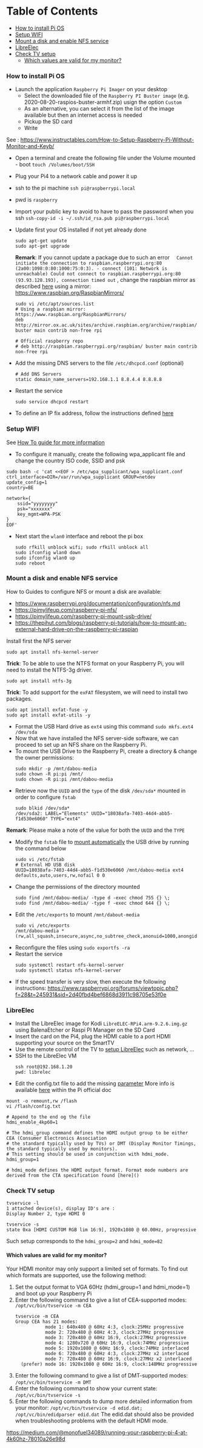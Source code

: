 Table of Contents
=================

   * [How to install Pi OS](#how-to-install-pi-os)
   * [Setup WIFI](#setup-wifi)
   * [Mount a disk and enable NFS service](#mount-a-disk-and-enable-nfs-service)
   * [LibreElec](#libreelec)
   * [Check TV setup](#check-tv-setup)
     * [Which values are valid for my monitor?](#which-values-are-valid-for-my-monitor)

### How to install Pi OS

- Launch the application `Raspberry Pi Imager` on your desktop 
  - Select the downloaded file of the `Raspberry PI Buster image` (e.g. 2020-08-20-raspios-buster-armhf.zip) usign the option `Custom`
  - As an alternative, you can select it from the list of the image available but then an internet access is needed
  - Pickup the SD card
  - Write

See : https://www.instructables.com/How-to-Setup-Raspberry-Pi-Without-Monitor-and-Keyb/

- Open a terminal and create the following file under the Volume mounted - boot
  `touch /Volumes/boot/SSH`
- Plug your Pi4 to a network cable and power it up
- ssh to the pi machine
  `ssh pi@raspberrypi.local`
- pwd is `raspberry`

- Import your public key to avoid to have to pass the password when you ssh
  `ssh-copy-id -i ~/.ssh/id_rsa.pub pi@raspberrypi.local` 

- Update first your OS installed if not yet already done
  ```
  sudo apt-get update
  sudo apt-get upgrade
  ```

  **Remark**: If you cannot update a package due to such an error `  Cannot initiate the connection to raspbian.raspberrypi.org:80 (2a00:1098:0:80:1000:75:0:3). - connect (101: Network is unreachable) Could not connect to raspbian.raspberrypi.org:80 (93.93.128.193), connection timed out` , change the raspbian mirror as described [here](https://raspberrypi.stackexchange.com/questions/103539/could-not-connect-to-raspbian-raspberrypi-org-in-raspberry-pi-3)
  using a mirror: https://www.raspbian.org/RaspbianMirrors/
  ```
  sudo vi /etc/apt/sources.list
  # Using a raspbian mirror: https://www.raspbian.org/RaspbianMirrors/
  deb http://mirror.ox.ac.uk/sites/archive.raspbian.org/archive/raspbian/ buster main contrib non-free rpi
  
  # Official raspberry repo
  # deb http://raspbian.raspberrypi.org/raspbian/ buster main contrib non-free rpi
  ``` 
- Add the missing DNS servers to the file `/etc/dhcpcd.conf` (optional)
  ```
  # Add DNS Servers
  static domain_name_servers=192.168.1.1 8.8.4.4 8.8.8.8
  ```
- Restart the service
  ```
  sudo service dhcpcd restart
  ```   
  
- To define an IP fix address, follow the instructions defined [here](https://pimylifeup.com/raspberry-pi-static-ip-address/)

### Setup WIFI

See [How To guide for more information](https://raspberrytips.com/raspberry-pi-wifi-setup/)

- To configure it manually, create the following wpa_applicant file and change the country ISO code, SSID and psk
```
sudo bash -c 'cat <<EOF > /etc/wpa_supplicant/wpa_supplicant.conf
ctrl_interface=DIR=/var/run/wpa_supplicant GROUP=netdev
update_config=1
country=BE

network={
	ssid="yyyyyyyy"
	psk="xxxxxxx"
    key_mgmt=WPA-PSK
}
EOF'
```
- Next start the `wlan0` interface and reboot the pi box
  ```
  sudo rfkill unblock wifi; sudo rfkill unblock all
  sudo ifconfig wlan0 down
  sudo ifconfig wlan0 up
  sudo reboot
  ```
### Mount a disk and enable NFS service

How to Guides to configure NFS or mount a disk are available:
- https://www.raspberrypi.org/documentation/configuration/nfs.md
- https://pimylifeup.com/raspberry-pi-nfs/
- https://pimylifeup.com/raspberry-pi-mount-usb-drive/
- https://thepihut.com/blogs/raspberry-pi-tutorials/how-to-mount-an-external-hard-drive-on-the-raspberry-pi-raspian

Install first the NFS server
  ```
  sudo apt install nfs-kernel-server
  ```

**Trick**: To be able to use the NTFS format on your Raspberry Pi, you will need to install the NTFS-3g driver.
  ```
  sudo apt install ntfs-3g
  ```
**Trick**: To add support for the `exFAT` filesystem, we will need to install two packages.
  ```
  sudo apt install exfat-fuse -y
  sudo apt install exfat-utils -y
  ```  

- Format the USB Hard drive as `ext4` using this command `sudo mkfs.ext4 /dev/sda`
- Now that we have installed the NFS server-side software, we can proceed to set up an NFS share on the Raspberry Pi.
- To mount the USB Drive to the Raspberry Pi, create a directory & change the owner permissions: 
  ```
  sudo mkdir -p /mnt/dabou-media
  sudo chown -R pi:pi /mnt/
  sudo chown -R pi:pi /mnt/dabou-media
  ```
- Retrieve now the `UUID` and the `type` of the disk `/dev/sda*` mounted in order to configure `fstab`
  ```
  sudo blkid /dev/sda*
  /dev/sda2: LABEL="Elements" UUID="18038afa-7403-44d4-abb5-f1d530e6060" TYPE="ext4"
  ```
**Remark**: Please make a note of the value for both the `UUID` and the `TYPE`

- Modify the `fstab` file to [mount automatically](https://www.shellhacks.com/raspberry-pi-mount-usb-drive-automatically/) the USB drive by running the command below
  ```
  sudo vi /etc/fstab
  # External HD USB disk
  UUID=18038afa-7403-44d4-abb5-f1d530e6060 /mnt/dabou-media ext4 defaults,auto,users,rw,nofail 0 0
  ```
- Change the permissions of the directory mounted
  ```
  sudo find /mnt/dabou-media/ -type d -exec chmod 755 {} \;
  sudo find /mnt/dabou-media/ -type f -exec chmod 644 {} \;
  ```
- Edit the `/etc/exports` to mount `/mnt/dabout-media`
  ```
  sudo vi /etc/exports
  /mnt/dabou-media *(rw,all_squash,insecure,async,no_subtree_check,anonuid=1000,anongid=1000)
  ```
- Reconfigure the files using `sudo exportfs -ra`
- Restart the service
  ```
  sudo systemctl restart nfs-kernel-server
  sudo systemctl status nfs-kernel-server
  ```
- If the speed transfer is very slow, then execute the following instructions: https://www.raspberrypi.org/forums/viewtopic.php?f=28&t=245931&sid=2d40fbd4bef6868d3911c98705e53f0e

### LibreElec

- Install the LibreElec image for Kodi `LibreELEC-RPi4.arm-9.2.6.img.gz` using BalenaEtcher or Raspi PI Manager
  on the SD Card
- Insert the card on the Pi4, plug the HDMI cable to a port HDMI supporting your source on the SmartTV 
- Use the remote control of the TV to [setup LibreElec](https://www.linuxbabe.com/raspberry-pi/libreelec-raspberry-pi) such as network, ...
- SSH to the LibreElec VM
  ```
  ssh root@192.168.1.20
  pwd: librelec
  ```
- Edit the config.txt file to add the missing [parameter](https://blog.codetitans.pl/post/howto-enable-4k60hz-on-raspberry-pi-4/)
  More info is available [here](https://www.raspberrypi.org/documentation/configuration/config-txt/video.md) within the Pi official doc
```
mount -o remount,rw /flash
vi /flash/config.txt

# Append to the end og the file
hdmi_enable_4kp60=1

# The hdmi_group command defines the HDMI output group to be either CEA (Consumer Electronics Association
# the standard typically used by TVs) or DMT (Display Monitor Timings, the standard typically used by monitors).
# This setting should be used in conjunction with hdmi_mode.
hdmi_group=1

# hdmi_mode defines the HDMI output format. Format mode numbers are derived from the CTA specification found [here]()
```

### Check TV setup

```
tvservice -l
1 attached device(s), display ID's are :
Display Number 2, type HDMI 0

tvservice -s
state 0xa [HDMI CUSTOM RGB lim 16:9], 1920x1080 @ 60.00Hz, progressive
```

Such setup corresponds to the `hdmi_group=2` and `hdmi_mode=82`

#### Which values are valid for my monitor?

Your HDMI monitor may only support a limited set of formats. To find out which formats are supported, use the following method:

1. Set the output format to VGA 60Hz (hdmi_group=1 and hdmi_mode=1) and boot up your Raspberry Pi
2. Enter the following command to give a list of CEA-supported modes: `/opt/vc/bin/tvservice -m CEA`
   ```
   tvservice -m CEA
   Group CEA has 21 modes:
              mode 1: 640x480 @ 60Hz 4:3, clock:25MHz progressive
              mode 2: 720x480 @ 60Hz 4:3, clock:27MHz progressive
              mode 3: 720x480 @ 60Hz 16:9, clock:27MHz progressive
              mode 4: 1280x720 @ 60Hz 16:9, clock:74MHz progressive
              mode 5: 1920x1080 @ 60Hz 16:9, clock:74MHz interlaced
              mode 6: 720x480 @ 60Hz 4:3, clock:27MHz x2 interlaced
              mode 7: 720x480 @ 60Hz 16:9, clock:27MHz x2 interlaced
     (prefer) mode 16: 1920x1080 @ 60Hz 16:9, clock:148MHz progressive
   ```
3. Enter the following command to give a list of DMT-supported modes: `/opt/vc/bin/tvservice -m DMT`
4. Enter the following command to show your current state: `/opt/vc/bin/tvservice -s`
5. Enter the following commands to dump more detailed information from your monitor: `/opt/vc/bin/tvservice -d edid.dat; /opt/vc/bin/edidparser edid.dat`
   The edid.dat should also be provided when troubleshooting problems with the default HDMI mode.


https://medium.com/@monofuel34089/running-your-raspberry-pi-4-at-4k60hz-78010a26e98d
